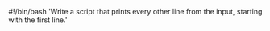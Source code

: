 #!/bin/bash
'Write a script that prints every other line from the input, starting with the first line.'
